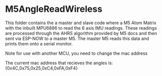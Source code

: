 # M5AngleReadWireless

This folder contains the a master and slave code where a M5 Atom Matrix with the inbuilt MPU6886 to read the 6 axis IMU readings. These readings are processed through the AHRS algorithm provided by M5 docs and then sent via ESP-NOW to a master M5. The master M5 reads this data and prints them onto a serial monitor.

Note for use with another MCU, you need to change the mac address

The current mac address that recieves the angles is: {0x4C,0x75,0x25,0xC4,0xFA,0xF4}
